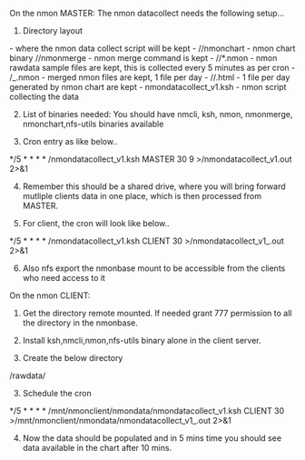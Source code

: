 On the nmon MASTER:
The nmon datacollect needs the following setup...

1) Directory layout

<nmonbase> - where the nmon data collect script will be kept
    - <nmonbin>/<nmonchrt>/nmonchart - nmon chart binary
               /<nmonmrg>/nmonmerge - nmon merge command is kept
    - <rawdata>/<hostname or ip>/*.nmon - nmon rawdata sample files are kept, this is collected every 5 minutes as per cron
    - <daydata>/<hostname>_<day>.nmon - merged nmon files are kept, 1 file per day
    - <nmonchartop>/<hostname or ip>/<day>.html - 1 file per day generated by nmon chart are kept
    - nmondatacollect_v1.ksh - nmon script collecting the data

2) List of binaries needed:
You should have nmcli, ksh, nmon, nmonmerge, nmonchart,nfs-utils binaries available

3) Cron entry as like below..

*/5 * * * * <nmonbase>/nmondatacollect_v1.ksh MASTER 30 9 ><nmonbase>/nmondatacollect_v1.out 2>&1

4) Remember this <nmonbase> should be a shared drive, where you will bring forward mutliple clients data in one place, which is then processed from MASTER.

5) For client, the cron will look like below..

*/5 * * * * <nmonbase>/nmondatacollect_v1.ksh CLIENT 30 ><nmonbase>/nmondatacollect_v1_<clientname>.out 2>&1

6) Also nfs export the nmonbase mount to be accessible from the clients who need access to it

On the nmon CLIENT:

1) Get the <nmonbase> directory remote mounted. If needed grant 777 permission to all the directory in the nmonbase.

2) Install ksh,nmcli,nmon,nfs-utils binary alone in the client server.

3) Create the below directory 

<nmonbase>/rawdata/<host ip>

3) Schedule the cron

*/5 * * * * /mnt/nmonclient/nmondata/nmondatacollect_v1.ksh CLIENT 30 >/mnt/nmonclient/nmondata/nmondatacollect_v1_<clientip>.out 2>&1  

4) Now the data should be populated and in 5 mins time you should see data available in the chart after 10 mins.


